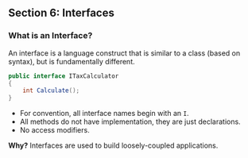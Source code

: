 ## **Section 6: Interfaces**

### **What is an Interface?**

An interface is a language construct that is similar to a class (based on syntax), but is fundamentally different.
```csharp
public interface ITaxCalculator
{
    int Calculate();
}
```
* For convention, all interface names begin with an `I`.
* All methods do not have implementation, they are just declarations.
* No access modifiers.

**Why?**
Interfaces are used to build loosely-coupled applications.
